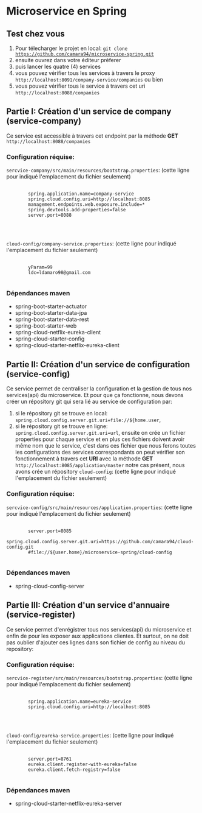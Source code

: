 # Microservice en Spring

## Test chez vous
1. Pour télecharger le projet en local:
	<code>git clone https://github.com/camara94/microservice-spring.git</code>
2. ensuite ouvrez dans votre éditeur préferer
3. puis lancer les quatre (4) services
4. vous pouvez vérifier tous les services à travers le proxy<br>
	<code>http://localhost:8091/company-service/companies</code> ou bien
5. vous pouvez vérifier tous le service à travers cet uri<br>
	<code>http://localhost:8088/companies</code>

## Partie I: Création d'un service de company (service-company)
Ce service est accessible à travers cet endpoint par la méthode **GET** 
<code>http://localhost:8088/companies</code><br>
### Configuration réquise:
<code>sercvice-company/src/main/resources/bootstrap.properties</code>: (cette ligne pour indiqué l'emplacement du fichier seulement)<br>
<pre>
	<code>
		spring.application.name=company-service
		spring.cloud.config.uri=http://localhost:8085
		management.endpoints.web.exposure.include=*
		spring.devtools.add-properties=false
		server.port=8088
	</code>
</pre><br>

<code>cloud-config/company-service.properties</code>: (cette ligne pour indiqué l'emplacement du fichier seulement) <br>
<pre>
	<code>
		yParam=99
		ldc=ldamaro98@gmail.com
	</code>
</pre>

### Dépendances maven
* spring-boot-starter-actuator
* spring-boot-starter-data-jpa
* spring-boot-starter-data-rest
* spring-boot-starter-web
* spring-cloud-netflix-eureka-client
* spring-cloud-starter-config
* spring-cloud-starter-netflix-eureka-client

## Partie II: Création d'un service de configuration (service-config)
Ce service permet de centraliser la configuration et la gestion de 
tous nos services(api) du microservice. 
Et pour que ça fonctionne, nous devons créer un répository git qui sera lié au service de configuration par:
1. si le répository git se trouve en local:
	<code>spring.cloud.config.server.git.uri=file://${home.user</code>,
2. si le répository git se trouve en ligne:
	<code>spring.cloud.config.server.git.uri=url</code>, 
ensuite on crée un fichier properties pour chaque service et en plus ces fichiers doivent avoir même nom que le service,
c'est dans ces fichier que nous ferons toutes les configurations des services correspondants
on peut vérifier son fonctionnement à travers cet **URI** avec la méthode **GET** <code>http://localhost:8085/application/master</code>
notre cas présent, nous avons crée un répository <code>cloud-config</code>: (cette ligne pour indiqué l'emplacement du fichier seulement)

### Configuration réquise:
<code>sercvice-config/src/main/resources/application.properties</code>: (cette ligne pour indiqué l'emplacement du fichier seulement)<br>
<pre>
	<code>
		server.port=8085
		spring.cloud.config.server.git.uri=https://github.com/camara94/cloud-config.git
		#file://${user.home}/microservice-spring/cloud-config
	</code>
</pre>

### Dépendances maven
* spring-cloud-config-server

## Partie III: Création d'un service d'annuaire (service-register)
Ce service permet d'enrégistrer tous nos services(api) du microservice et enfin de pour les
exposer aux applications clientes. 
Et surtout, on ne doit pas oublier d'ajouter ces lignes dans son fichier de config au niveau du 
repository:<br>
### Configuration réquise:
<code>sercvice-register/src/main/resources/bootstrap.properties</code>: (cette ligne pour indiqué l'emplacement du fichier seulement)<br>
<pre>
	<code>
		spring.application.name=eureka-service
		spring.cloud.config.uri=http://localhost:8085
	</code>
</pre><br>

<code>cloud-config/eureka-service.properties</code>: (cette ligne pour indiqué l'emplacement du fichier seulement) <br>
<pre>
	<code>
		server.port=8761
		eureka.client.register-with-eureka=false
		eureka.client.fetch-registry=false
	</code>
</pre>

### Dépendances maven
* spring-cloud-starter-netflix-eureka-server

